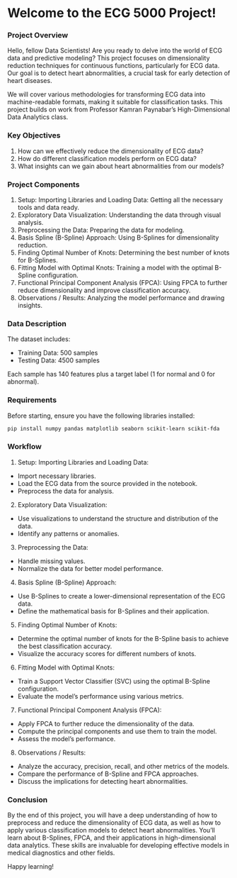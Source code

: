 # Welcome to the ECG 5000 Project!

### Project Overview

Hello, fellow Data Scientists! Are you ready to delve into the world of ECG data and predictive modeling? This project focuses on dimensionality reduction techniques for continuous functions, particularly for ECG data. Our goal is to detect heart abnormalities, a crucial task for early detection of heart diseases.

We will cover various methodologies for transforming ECG data into machine-readable formats, making it suitable for classification tasks. This project builds on work from Professor Kamran Paynabar’s High-Dimensional Data Analytics class.

### Key Objectives

1. How can we effectively reduce the dimensionality of ECG data?
2. How do different classification models perform on ECG data?
3. What insights can we gain about heart abnormalities from our models?

### Project Components

1. Setup: Importing Libraries and Loading Data: Getting all the necessary tools and data ready.
2. Exploratory Data Visualization: Understanding the data through visual analysis.
3. Preprocessing the Data: Preparing the data for modeling.
4. Basis Spline (B-Spline) Approach: Using B-Splines for dimensionality reduction.
5. Finding Optimal Number of Knots: Determining the best number of knots for B-Splines.
6. Fitting Model with Optimal Knots: Training a model with the optimal B-Spline configuration.
7. Functional Principal Component Analysis (FPCA): Using FPCA to further reduce dimensionality and improve classification accuracy.
8. Observations / Results: Analyzing the model performance and drawing insights.

### Data Description

The dataset includes:

- Training Data: 500 samples
- Testing Data: 4500 samples

Each sample has 140 features plus a target label (1 for normal and 0 for abnormal).

### Requirements

Before starting, ensure you have the following libraries installed:
```bash
pip install numpy pandas matplotlib seaborn scikit-learn scikit-fda
```

### Workflow

1. Setup: Importing Libraries and Loading Data:
  - Import necessary libraries.
  - Load the ECG data from the source provided in the notebook.
  - Preprocess the data for analysis.
2. Exploratory Data Visualization:
  - Use visualizations to understand the structure and distribution of the data.
  - Identify any patterns or anomalies.
3. Preprocessing the Data:
  - Handle missing values.
  - Normalize the data for better model performance.
4. Basis Spline (B-Spline) Approach:
  - Use B-Splines to create a lower-dimensional representation of the ECG data.
  - Define the mathematical basis for B-Splines and their application.
5. Finding Optimal Number of Knots:
  - Determine the optimal number of knots for the B-Spline basis to achieve the best classification accuracy.
  - Visualize the accuracy scores for different numbers of knots.
6. Fitting Model with Optimal Knots:
  - Train a Support Vector Classifier (SVC) using the optimal B-Spline configuration.
  - Evaluate the model’s performance using various metrics.
7. Functional Principal Component Analysis (FPCA):
  - Apply FPCA to further reduce the dimensionality of the data.
  - Compute the principal components and use them to train the model.
  - Assess the model’s performance.
8. Observations / Results:
  - Analyze the accuracy, precision, recall, and other metrics of the models.
  - Compare the performance of B-Spline and FPCA approaches.
  - Discuss the implications for detecting heart abnormalities.

### Conclusion

By the end of this project, you will have a deep understanding of how to preprocess and reduce the dimensionality of ECG data, as well as how to apply various classification models to detect heart abnormalities. You’ll learn about B-Splines, FPCA, and their applications in high-dimensional data analytics. These skills are invaluable for developing effective models in medical diagnostics and other fields.

Happy learning!
